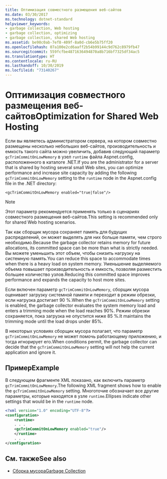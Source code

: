 ```yaml
---
title: Оптимизация совместного размещения веб-сайтов
ms.date: 03/30/2017
ms.technology: dotnet-standard
helpviewer_keywords:
- garbage collection, Web hosting
- garbage collection, optimizing
- garbage collection, shared Web hosting
ms.assetid: be98c0ab-7ef8-409f-8a0d-cb6e5b75ff20
ms.openlocfilehash: 07a100e2cd6aaff2b54b99144c9d762c8979fb47
ms.sourcegitcommit: 559fcfbe4871636494870a8b716bf7325df34ac5
ms.translationtype: HT
ms.contentlocale: ru-RU
ms.lasthandoff: 10/30/2019
ms.locfileid: "73140267"
---
```

# <a name="optimization-for-shared-web-hosting"></a><span data-ttu-id="b7931-102">Оптимизация совместного размещения веб-сайтов</span><span class="sxs-lookup"><span data-stu-id="b7931-102">Optimization for Shared Web Hosting</span></span>
<span data-ttu-id="b7931-103">Если вы являетесь администратором сервера, на котором совместно размещены несколько небольших веб-сайтов, производительность и емкость такого сайта можно увеличить, добавив следующий параметр `gcTrimCommitOnLowMemory` в узел `runtime` файла Aspnet.config, расположенного в каталоге .NET.</span><span class="sxs-lookup"><span data-stu-id="b7931-103">If you are the administrator for a server that is shared by hosting several small Web sites, you can optimize performance and increase site capacity by adding the following `gcTrimCommitOnLowMemory` setting to the `runtime` node in the Aspnet.config file in the .NET directory:</span></span>  
  
 `<gcTrimCommitOnLowMemory enabled="true|false"/>`  
  
> [!NOTE]
> <span data-ttu-id="b7931-104">Этот параметр рекомендуется применять только в сценариях совместного размещения веб-сайтов.</span><span class="sxs-lookup"><span data-stu-id="b7931-104">This setting is recommended only for shared Web hosting scenarios.</span></span>  
  
 <span data-ttu-id="b7931-105">Так как сборщик мусора сохраняет память для будущих распределений, он может выделять для них больше памяти, чем строго необходимо.</span><span class="sxs-lookup"><span data-stu-id="b7931-105">Because the garbage collector retains memory for future allocations, its committed space can be more than what is strictly needed.</span></span> <span data-ttu-id="b7931-106">Вы можете уменьшить этот объем, чтобы снизить нагрузку на системную память.</span><span class="sxs-lookup"><span data-stu-id="b7931-106">You can reduce this space to accommodate times when there is a heavy load on system memory.</span></span> <span data-ttu-id="b7931-107">Уменьшение выделяемого объема повышает производительность и емкость, позволяя разместить большее количество узлов.</span><span class="sxs-lookup"><span data-stu-id="b7931-107">Reducing this committed space improves performance and expands the capacity to host more sites.</span></span>  
  
 <span data-ttu-id="b7931-108">Если включен параметр `gcTrimCommitOnLowMemory`, сборщик мусора оценивает загрузку системной памяти и переходит в режим обрезки, если нагрузка достигает 90 %.</span><span class="sxs-lookup"><span data-stu-id="b7931-108">When the `gcTrimCommitOnLowMemory` setting is enabled, the garbage collector evaluates the system memory load and enters a trimming mode when the load reaches 90%.</span></span> <span data-ttu-id="b7931-109">Режим обрезки сохраняется, пока загрузка не опустится ниже 85 %.</span><span class="sxs-lookup"><span data-stu-id="b7931-109">It maintains the trimming mode until the load drops under 85%.</span></span>  
  
 <span data-ttu-id="b7931-110">В некоторых условиях сборщик мусора полагает, что параметр `gcTrimCommitOnLowMemory` не может помочь работающему приложению, и тогда игнорирует его.</span><span class="sxs-lookup"><span data-stu-id="b7931-110">When conditions permit, the garbage collector can decide that the `gcTrimCommitOnLowMemory` setting will not help the current application and ignore it.</span></span>  
  
## <a name="example"></a><span data-ttu-id="b7931-111">Пример</span><span class="sxs-lookup"><span data-stu-id="b7931-111">Example</span></span>  
 <span data-ttu-id="b7931-112">В следующем фрагменте XML показано, как включить параметр `gcTrimCommitOnLowMemory`.</span><span class="sxs-lookup"><span data-stu-id="b7931-112">The following XML fragment shows how to enable the `gcTrimCommitOnLowMemory` setting.</span></span> <span data-ttu-id="b7931-113">Многоточие обозначает все другие параметры, которые находятся в узле `runtime`.</span><span class="sxs-lookup"><span data-stu-id="b7931-113">Ellipses indicate other settings that would be in the `runtime` node.</span></span>  
  
```xml  
<?xml version="1.0" encoding="UTF-8"?>  
<configuration>  
    <runtime>  
    . . .  
    <gcTrimCommitOnLowMemory enabled="true"/>  
    </runtime>  
    . . .  
</configuration>  
```  
  
## <a name="see-also"></a><span data-ttu-id="b7931-114">См. также</span><span class="sxs-lookup"><span data-stu-id="b7931-114">See also</span></span>

- [<span data-ttu-id="b7931-115">Сборка мусора</span><span class="sxs-lookup"><span data-stu-id="b7931-115">Garbage Collection</span></span>](../../../docs/standard/garbage-collection/index.md)
